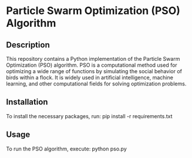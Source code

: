 # Particle Swarm Optimization (PSO) Algorithm

## Description
This repository contains a Python implementation of the Particle Swarm Optimization (PSO) algorithm.
PSO is a computational method used for optimizing a wide range of functions by simulating the social behavior of birds within a flock.
It is widely used in artificial intelligence, machine learning, and other computational fields for solving optimization problems.

## Installation
To install the necessary packages, run:  pip install -r requirements.txt

## Usage
To run the PSO algorithm, execute: python pso.py

